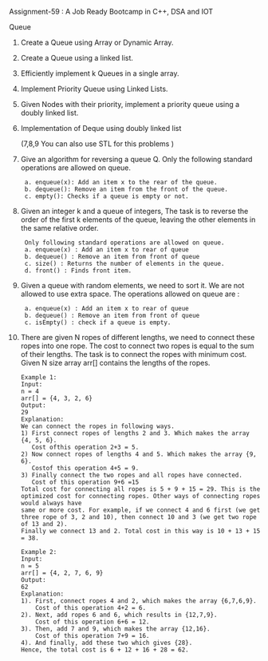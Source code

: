Assignment-59 : A Job Ready Bootcamp in C++, DSA and IOT

Queue

1. Create a Queue using Array or Dynamic Array.

2. Create a Queue using a linked list.

3. Efficiently implement k Queues in a single array.

4. Implement Priority Queue using Linked Lists.

5. Given Nodes with their priority, implement a priority queue using a doubly linked list.

6. Implementation of Deque using doubly linked list

    (7,8,9 You can also use STL for this problems )

7. Give an algorithm for reversing a queue Q. Only the following standard operations are allowed on queue.
   
        a. enqueue(x): Add an item x to the rear of the queue.
        b. dequeue(): Remove an item from the front of the queue.
        c. empty(): Checks if a queue is empty or not.

8. Given an integer k and a queue of integers, The task is to reverse the order of the first k elements of the queue, leaving the other elements in the same relative order.

        Only following standard operations are allowed on queue.
        a. enqueue(x) : Add an item x to rear of queue
        b. dequeue() : Remove an item from front of queue
        c. size() : Returns the number of elements in the queue.
        d. front() : Finds front item.

9. Given a queue with random elements, we need to sort it. We are not allowed to use extra space. The operations allowed on queue are :

        a. enqueue(x) : Add an item x to rear of queue
        b. dequeue() : Remove an item from front of queue
        c. isEmpty() : check if a queue is empty.

10. There are given N ropes of different lengths, we need to connect these ropes into one rope. The cost to connect two ropes is equal to the sum of their lengths. The task is to connect the ropes with minimum cost. Given N size array arr[] contains the lengths of the ropes.

        Example 1:
        Input:
        n = 4
        arr[] = {4, 3, 2, 6}
        Output: 
        29
        Explanation:
        We can connect the ropes in following ways.
        1) First connect ropes of lengths 2 and 3. Which makes the array {4, 5, 6}.
           Cost ofthis operation 2+3 = 5.
        2) Now connect ropes of lengths 4 and 5. Which makes the array {9, 6}.
           Costof this operation 4+5 = 9.
        3) Finally connect the two ropes and all ropes have connected. 
           Cost of this operation 9+6 =15
        Total cost for connecting all ropes is 5 + 9 + 15 = 29. This is the optimized cost for connecting ropes. Other ways of connecting ropes would always have
        same or more cost. For example, if we connect 4 and 6 first (we get three rope of 3, 2 and 10), then connect 10 and 3 (we get two rope of 13 and 2).
        Finally we connect 13 and 2. Total cost in this way is 10 + 13 + 15 = 38.
        
        Example 2:
        Input:
        n = 5
        arr[] = {4, 2, 7, 6, 9}
        Output: 
        62
        Explanation:
        1). First, connect ropes 4 and 2, which makes the array {6,7,6,9}. 
            Cost of this operation 4+2 = 6. 
        2). Next, add ropes 6 and 6, which results in {12,7,9}. 
            Cost of this operation 6+6 = 12.
        3). Then, add 7 and 9, which makes the array {12,16}.
            Cost of this operation 7+9 = 16. 
        4). And finally, add these two which gives {28}.
        Hence, the total cost is 6 + 12 + 16 + 28 = 62.
